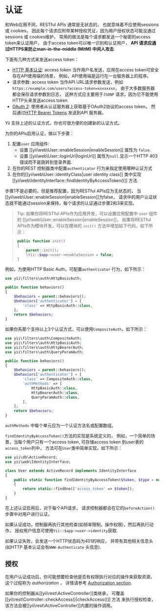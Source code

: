 认证
==============

和Web应用不同，RESTful APIs 通常是无状态的，
也就意味着不应使用sessions 或 cookies，
因此每个请求应附带某种授权凭证，因为用户授权状态可能没通过sessions 或 cookies维护，
常用的做法是每个请求都发送一个秘密的access token来认证用户，
由于access token可以唯一识别和认证用户，
**API 请求应通过HTTPS来防止man-in-the-middle (MitM) 中间人攻击**.

下面有几种方式来发送access token：

* [HTTP 基本认证](http://en.wikipedia.org/wiki/Basic_access_authentication): access token
  当作用户名发送，应用在access token可安全存在API使用端的场景，
  例如，API使用端是运行在一台服务器上的程序。
* 请求参数: access token 当作API URL请求参数发送，例如
  `https://example.com/users?access-token=xxxxxxxx`，
  由于大多数服务器都会保存请求参数到日志，
  这种方式应主要用于`JSONP` 请求，因为它不能使用HTTP头来发送access token 
* [OAuth 2](http://oauth.net/2/): 使用者从认证服务器上获取基于OAuth2协议的access token，
  然后通过[HTTP Bearer Tokens](http://tools.ietf.org/html/rfc6750) 
  发送到API 服务器。

Yii 支持上述的认证方式，你也可很方便的创建新的认证方式。

为你的APIs启用认证，做以下步骤：

1. 配置`user` 应用组件:
   - 设置 [[yii\web\User::enableSession|enableSession]] 属性为 `false`.
   - 设置 [[yii\web\User::loginUrl|loginUrl]] 属性为`null` 显示一个HTTP 403 错误而不是跳转到登录界面. 
2. 在你的REST 控制器类中配置`authenticator` 
   行为来指定使用哪种认证方式
3. 在你的[[yii\web\User::identityClass|user identity class]] 类中实现 [[yii\web\IdentityInterface::findIdentityByAccessToken()]] 方法.

步骤1不是必要的，但是推荐配置，因为RESTful APIs应为无状态的，
当[[yii\web\User::enableSession|enableSession]]为false，
请求中的用户认证状态就不能通过session来保持，每个请求的认证通过步骤2和3来实现。

> Tip: 如果你将RESTful APIs作为应用开发，可以设置应用配置中 `user` 组件的
> [[yii\web\User::enableSession|enableSession]]，
> 如果将RESTful APIs作为模块开发，可以在模块的 `init()` 方法中增加如下代码，如下所示：

> ```php
> public function init()
> {
>     parent::init();
>     \Yii::$app->user->enableSession = false;
> }
> ```

例如，为使用HTTP Basic Auth，可配置`authenticator` 行为，如下所示：

```php
use yii\filters\auth\HttpBasicAuth;

public function behaviors()
{
    $behaviors = parent::behaviors();
    $behaviors['authenticator'] = [
        'class' => HttpBasicAuth::class,
    ];
    return $behaviors;
}
```

如果你系那个支持以上3个认证方式，可以使用`CompositeAuth`，如下所示：

```php
use yii\filters\auth\CompositeAuth;
use yii\filters\auth\HttpBasicAuth;
use yii\filters\auth\HttpBearerAuth;
use yii\filters\auth\QueryParamAuth;

public function behaviors()
{
    $behaviors = parent::behaviors();
    $behaviors['authenticator'] = [
        'class' => CompositeAuth::class,
        'authMethods' => [
            HttpBasicAuth::class,
            HttpBearerAuth::class,
            QueryParamAuth::class,
        ],
    ];
    return $behaviors;
}
```

`authMethods` 中每个单元应为一个认证方法名或配置数组。


`findIdentityByAccessToken()`方法的实现是系统定义的，
例如，一个简单的场景，当每个用户只有一个access token, 可存储access token 到user表的`access_token`列中，
方法可在`User`类中简单实现，如下所示：

```php
use yii\db\ActiveRecord;
use yii\web\IdentityInterface;

class User extends ActiveRecord implements IdentityInterface
{
    public static function findIdentityByAccessToken($token, $type = null)
    {
        return static::findOne(['access_token' => $token]);
    }
}
```

在上述认证启用后，对于每个API请求，
请求控制器都会在它的`beforeAction()`步骤中对用户进行认证。

如果认证成功，控制器再执行其他检查(如频率限制，操作权限)，然后再执行动作，
授权用户信息可使用`Yii::$app->user->identity`获取.

如果认证失败，会发送一个HTTP状态码为401的响应，
并带有其他相关信息头(如HTTP 基本认证会有`WWW-Authenticate` 头信息).


## 授权 <a name="authorization"></a>

在用户认证成功后，你可能想要检查他是否有权限执行对应的操作来获取资源，
这个过程称为 *authorization* ，
详情请参考 [Authorization section](security-authorization.md).

如果你的控制器从[[yii\rest\ActiveController]]类继承，
可覆盖 [[yii\rest\Controller::checkAccess()|checkAccess()]] 方法
来执行授权检查，该方法会被[[yii\rest\ActiveController]]内置的操作调用。
